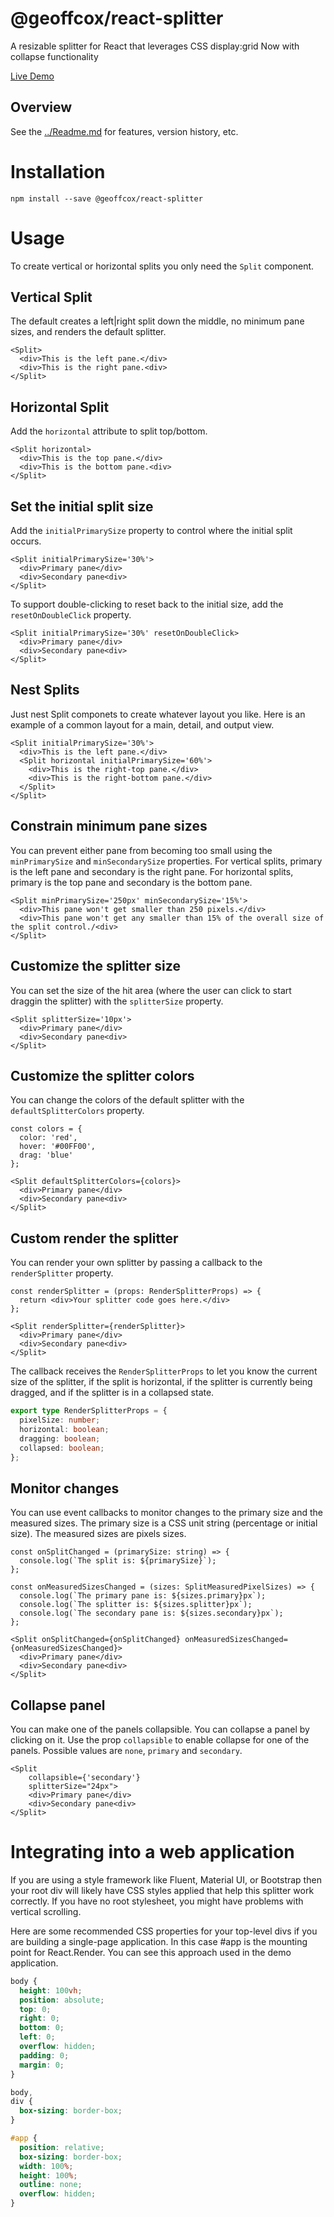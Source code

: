 # @geoffcox/react-splitter

A resizable splitter for React that leverages CSS display:grid
Now with collapse functionality

[Live Demo](https://geoffcox.github.io/react-splitter-demo/index.html)

## Overview
See the [../Readme.md](../README.md) for features, version history, etc.

# Installation

```
npm install --save @geoffcox/react-splitter
```
# Usage

To create vertical or horizontal splits you only need the `Split` component.

## Vertical Split
The default creates a left|right split down the middle, no minimum pane sizes, and renders the default splitter.

```tsx
<Split>
  <div>This is the left pane.</div>
  <div>This is the right pane.<div>
</Split>
```

## Horizontal Split
Add the `horizontal` attribute to split top/bottom.

```tsx
<Split horizontal>
  <div>This is the top pane.</div>
  <div>This is the bottom pane.<div>
</Split>
```

## Set the initial split size
Add the `initialPrimarySize` property to control where the initial split occurs.

```tsx
<Split initialPrimarySize='30%'>
  <div>Primary pane</div>
  <div>Secondary pane<div>
</Split>
```

To support double-clicking to reset back to the initial size, add the `resetOnDoubleClick` property.

```tsx
<Split initialPrimarySize='30%' resetOnDoubleClick>
  <div>Primary pane</div>
  <div>Secondary pane<div>
</Split>
```

## Nest Splits
Just nest Split componets to create whatever layout you like.
Here is an example of a common layout for a main, detail, and output view.

```tsx
<Split initialPrimarySize='30%'>
  <div>This is the left pane.</div>
  <Split horizontal initialPrimarySize='60%'>
    <div>This is the right-top pane.</div>
    <div>This is the right-bottom pane.</div>
  </Split>
</Split>
```
## Constrain minimum pane sizes
You can prevent either pane from becoming too small using the `minPrimarySize` and `minSecondarySize` properties.
For vertical splits, primary is the left pane and secondary is the right pane.
For horizontal splits, primary is the top pane and secondary is the bottom pane.

```tsx
<Split minPrimarySize='250px' minSecondarySize='15%'>
  <div>This pane won't get smaller than 250 pixels.</div>
  <div>This pane won't get any smaller than 15% of the overall size of the split control./<div>
</Split>
```

## Customize the splitter size
You can set the size of the hit area (where the user can click to start draggin the splitter) with the `splitterSize` property.

```tsx
<Split splitterSize='10px'>
  <div>Primary pane</div>
  <div>Secondary pane<div>
</Split>
```
## Customize the splitter colors
You can change the colors of the default splitter with the `defaultSplitterColors` property.

```tsx
const colors = {
  color: 'red',
  hover: '#00FF00',
  drag: 'blue'
};

<Split defaultSplitterColors={colors}>
  <div>Primary pane</div>
  <div>Secondary pane<div>
</Split>
```
## Custom render the splitter
You can render your own splitter by passing a callback to the `renderSplitter` property.

```tsx
const renderSplitter = (props: RenderSplitterProps) => {
  return <div>Your splitter code goes here.</div>
};

<Split renderSplitter={renderSplitter}>
  <div>Primary pane</div>
  <div>Secondary pane<div>
</Split>
```

The callback receives the `RenderSplitterProps` to let you know the current size of the splitter, if the split is horizontal, if the splitter is currently being dragged, and if the splitter is in a collapsed state.

```ts
export type RenderSplitterProps = {
  pixelSize: number;
  horizontal: boolean;
  dragging: boolean;
  collapsed: boolean;
};
```

## Monitor changes
You can use event callbacks to monitor changes to the primary size and the measured sizes. The primary size is a CSS unit string (percentage or initial size). The measured sizes are pixels sizes.

```tsx
const onSplitChanged = (primarySize: string) => {
  console.log(`The split is: ${primarySize}`);
};

const onMeasuredSizesChanged = (sizes: SplitMeasuredPixelSizes) => {
  console.log(`The primary pane is: ${sizes.primary}px`);
  console.log(`The splitter is: ${sizes.splitter}px`);
  console.log(`The secondary pane is: ${sizes.secondary}px`);
};

<Split onSplitChanged={onSplitChanged} onMeasuredSizesChanged={onMeasuredSizesChanged}>
  <div>Primary pane</div>
  <div>Secondary pane<div>
</Split>
```

## Collapse panel
You can make one of the panels collapsible.
You can collapse a panel by clicking on it. 
Use the prop `collapsible` to enable collapse for one of the panels. 
Possible values are `none`, `primary` and `secondary`. 

```tsx
<Split
    collapsible={'secondary'}
    splitterSize="24px">
    <div>Primary pane</div>
    <div>Secondary pane<div>
</Split>
```
# Integrating into a web application

If you are using a style framework like Fluent, Material UI, or Bootstrap then your root div will likely have CSS styles applied that help this splitter work correctly.
If you have no root stylesheet, you might have problems with vertical scrolling.

Here are some recommended CSS properties for your top-level divs if you are building a single-page application.  In this case #app is the mounting point for React.Render.  You can see this approach used in the demo application.

```css
body {
  height: 100vh;
  position: absolute;
  top: 0;
  right: 0;
  bottom: 0;
  left: 0;
  overflow: hidden;
  padding: 0;
  margin: 0;
}

body,
div {
  box-sizing: border-box;
}

#app {
  position: relative;
  box-sizing: border-box;
  width: 100%;
  height: 100%;
  outline: none;
  overflow: hidden;
}
```
